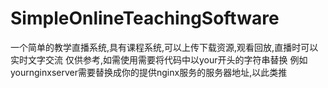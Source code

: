 # SimpleOnlineTeachingSoftware
一个简单的教学直播系统,具有课程系统,可以上传下载资源,观看回放,直播时可以实时文字交流
仅供参考,如需使用需要将代码中以your开头的字符串替换
例如yournginxserver需要替换成你的提供nginx服务的服务器地址,以此类推
